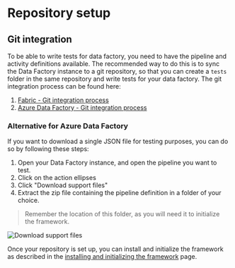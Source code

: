 # Repository setup

## Git integration

To be able to write tests for data factory, you need to have the pipeline and activity definitions available. The recommended way to do this is to sync the Data Factory instance to a git repository, so that you can create a `tests` folder in the same repository and write tests for your data factory. The git integration process can be found here:

1. [Fabric - Git integration process](https://learn.microsoft.com/en-us/fabric/cicd/git-integration/git-integration-process)
2. [Azure Data Factory - Git integration process](https://learn.microsoft.com/azure/data-factory/source-control)

### Alternative for Azure Data Factory

If you want to download a single JSON file for testing purposes, you can do so by following these steps:

1. Open your Data Factory instance, and open the pipeline you want to test.
2. Click on the action ellipses
3. Click "Download support files"
4. Extract the zip file containing the pipeline definition in a folder of your choice.

> Remember the location of this folder, as you will need it to initialize the framework.

![Download support files](../images/download_support_files.png)

Once your repository is set up, you can install and initialize the framework as described in the [installing and initializing the framework](installing_and_initializing_framework.md) page.
